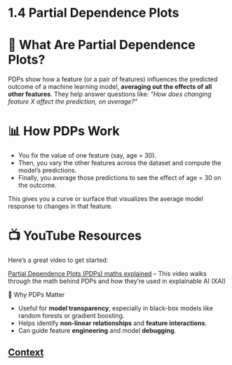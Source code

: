 # 1.4 Partial Dependence Plots

# 🎯 What Are Partial Dependence Plots?
PDPs show how a feature (or a pair of features) influences the predicted outcome of a machine learning model, **averaging out the effects of all other features**. They help answer questions like: *"How does changing feature X affect the prediction, on average?"*

# 📊 How PDPs Work

* You fix the value of one feature (say, age = 30).
* Then, you vary the other features across the dataset and compute the model’s predictions.
* Finally, you average those predictions to see the effect of age = 30 on the outcome.

This gives you a curve or surface that visualizes the average model response to changes in that feature.

# 📺 YouTube Resources
Here’s a great video to get started:

[Partial Dependence Plots (PDPs) maths explained](https://www.youtube.com/watch?v=FHooiNyREvg) – This video walks through the math behind PDPs and how they’re used in explainable AI (XAI)

🧠 Why PDPs Matter

* Useful for **model transparency**, especially in black-box models like random forests or gradient boosting.
* Helps identify **non-linear relationships** and **feature interactions**.
* Can guide feature **engineering** and model **debugging**.


 ## [Context](./../context.md)
